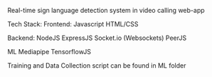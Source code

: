 Real-time sign language detection system in video calling web-app

Tech Stack:
Frontend:
Javascript
HTML/CSS


Backend:
NodeJS
ExpressJS
Socket.io (Websockets)
PeerJS

ML
Mediapipe
TensorflowJS

Training and Data Collection script can be found in ML folder